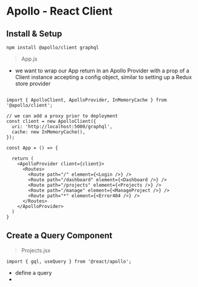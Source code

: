 # Apollo - React Client

## Install & Setup
```npm install @apollo/client graphql```


> App.js
- we want to wrap our App return in an Apollo Provider with a prop of a Client instance accepting a config object, similar to setting up a Redux store provider

```

import { ApolloClient, ApolloProvider, InMemoryCache } from '@apollo/client';

// we can add a proxy prior to deployment
const client = new ApolloClient({
  uri: 'http://localhost:5000/graphql',
  cache: new InMemoryCache(),
});

const App = () => {
  
  return (  
    <ApolloProvider client={client}>
      <Routes>
        <Route path="/" element={<Login />} />
        <Route path="/dashboard" element={<Dashboard />} />
        <Route path="/projects" element={<Projects />} />
        <Route path="/manage" element={<ManageProject />} />
        <Route path="*" element={<Error404 />} />
      </Routes>
    </ApolloProvider>
  )
}

```

## Create a Query Component
> Projects.jsx


```
import { gql, useQuery } from '@react/apollo';

```

- define a query
- 